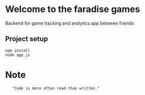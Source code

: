 # Welcome to the faradise games   

Backend for game tracking and analytics app between friends
             
## Project setup

```
npm install
node app.js
```


# Note
       "Code is more often read than written."  

